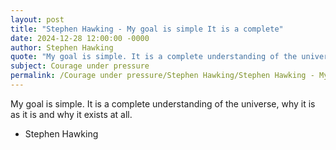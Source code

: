 ```yaml
---
layout: post
title: "Stephen Hawking - My goal is simple It is a complete"
date: 2024-12-28 12:00:00 -0000
author: Stephen Hawking
quote: "My goal is simple. It is a complete understanding of the universe, why it is as it is and why it exists at all."
subject: Courage under pressure
permalink: /Courage under pressure/Stephen Hawking/Stephen Hawking - My goal is simple It is a complete
---
```


My goal is simple. It is a complete understanding of the universe, why it is as it is and why it exists at all.

- Stephen Hawking
